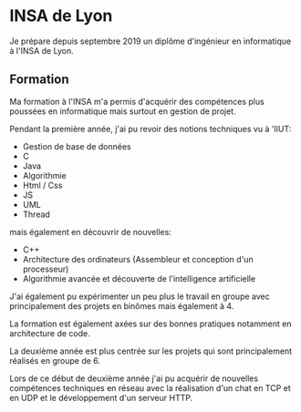 # INSA de Lyon

Je prépare depuis septembre 2019 un diplôme d'ingénieur en informatique à l'INSA de Lyon.

## Formation

Ma formation à l'INSA m'a permis d'acquérir des compétences plus poussées en informatique mais surtout en gestion de projet.

Pendant la première année, j'ai pu revoir des notions techniques vu à 'lIUT:

- Gestion de base de données
- C
- Java
- Algorithmie
- Html / Css
- JS
- UML
- Thread

mais également en découvrir de nouvelles:

- C++
- Architecture des ordinateurs (Assembleur et conception d'un processeur)
- Algorithmie avancée et découverte de l'intelligence artificielle

J'ai également pu expérimenter un peu plus le travail en groupe avec principalement des projets en binômes mais également à 4.

La formation est également axées sur des bonnes pratiques notamment en architecture de code.

La deuxième année est plus centrée sur les projets qui sont principalement réalisés en groupe de 6.

Lors de ce début de deuxième année j'ai pu acquérir de nouvelles compétences techniques en réseau avec la réalisation d'un chat en TCP et en UDP et le développement d'un serveur HTTP.
